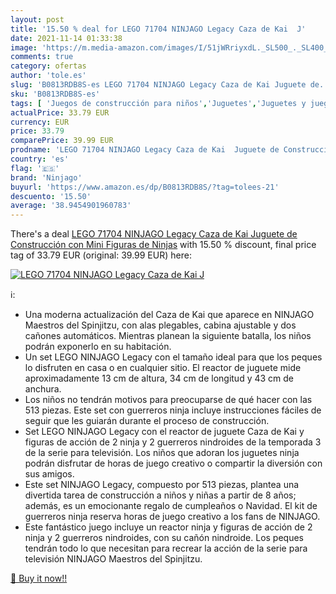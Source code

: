 ```yaml
---
layout: post
title: '15.50 % deal for LEGO 71704 NINJAGO Legacy Caza de Kai  J'
date: 2021-11-14 01:33:38
image: 'https://m.media-amazon.com/images/I/51jWRriyxdL._SL500_._SL400_.jpg'
comments: true
category: ofertas
author: 'tole.es'
slug: 'B0813RDB8S-es LEGO 71704 NINJAGO Legacy Caza de Kai Juguete de...'
sku: 'B0813RDB8S-es'
tags: [ 'Juegos de construcción para niños','Juguetes','Juguetes y juegos','Sets de construcción','lego','ninjago', ]
actualPrice: 33.79 EUR
currency: EUR
price: 33.79
comparePrice: 39.99 EUR
prodname: 'LEGO 71704 NINJAGO Legacy Caza de Kai  Juguete de Construcción con Mini Figuras de Ninjas'
country: 'es'
flag: '🇪🇸'
brand: 'Ninjago'
buyurl: 'https://www.amazon.es/dp/B0813RDB8S/?tag=tolees-21'
descuento: '15.50'
average: '38.9454901960783'
---
```


There's a deal [LEGO 71704 NINJAGO Legacy Caza de Kai  Juguete de Construcción con Mini Figuras de Ninjas](https://www.amazon.es/dp/B0813RDB8S/?tag=tolees-21)  with  15.50 % discount, final price tag of  33.79 EUR (original: 39.99 EUR) here:

[![LEGO 71704 NINJAGO Legacy Caza de Kai  J](https://m.media-amazon.com/images/I/51jWRriyxdL._SL500_._SL400_.jpg)](https://www.amazon.es/dp/B0813RDB8S/?tag=tolees-21)

ℹ️:

- Una moderna actualización del Caza de Kai que aparece en NINJAGO Maestros del Spinjitzu, con alas plegables, cabina ajustable y dos cañones automáticos. Mientras planean la siguiente batalla, los niños podrán exponerlo en su habitación.
- Un set LEGO NINJAGO Legacy con el tamaño ideal para que los peques lo disfruten en casa o en cualquier sitio. El reactor de juguete mide aproximadamente 13 cm de altura, 34 cm de longitud y 43 cm de anchura.
- Los niños no tendrán motivos para preocuparse de qué hacer con las 513 piezas. Este set con guerreros ninja incluye instrucciones fáciles de seguir que les guiarán durante el proceso de construcción.
- Set LEGO NINJAGO Legacy con el reactor de juguete Caza de Kai y figuras de acción de 2 ninja y 2 guerreros nindroides de la temporada 3 de la serie para televisión. Los niños que adoran los juguetes ninja podrán disfrutar de horas de juego creativo o compartir la diversión con sus amigos.
- Este set NINJAGO Legacy, compuesto por 513 piezas, plantea una divertida tarea de construcción a niños y niñas a partir de 8 años; además, es un emocionante regalo de cumpleaños o Navidad. El kit de guerreros ninja reserva horas de juego creativo a los fans de NINJAGO.
- Este fantástico juego incluye un reactor ninja y figuras de acción de 2 ninja y 2 guerreros nindroides, con su cañón nindroide. Los peques tendrán todo lo que necesitan para recrear la acción de la serie para televisión NINJAGO Maestros del Spinjitzu.

[🛒 Buy it now!!](https://www.amazon.es/dp/B0813RDB8S/?tag=tolees-21)
